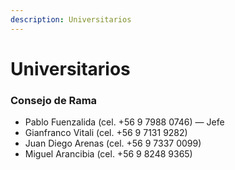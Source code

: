 ```yaml
---
description: Universitarios
---
```


# Universitarios

### Consejo de Rama

* Pablo Fuenzalida (cel. +56 9 7988 0746) — Jefe
* Gianfranco Vitali (cel. +56 9 7131 9282)
* Juan Diego Arenas (cel. +56 9 7337 0099)
* Miguel Arancibia (cel. +56 9 8248 9365)
